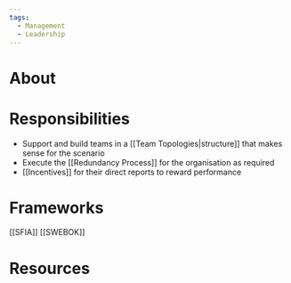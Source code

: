 ```yaml
---
tags:
  - Management
  - Leadership
---
```

# About
# Responsibilities
- Support and build teams in a [[Team Topologies|structure]] that makes sense for the scenario
- Execute the [[Redundancy Process]] for the organisation as required
- [[Incentives]] for their direct reports to reward performance
# Frameworks
[[SFIA]]
[[SWEBOK]]
# Resources